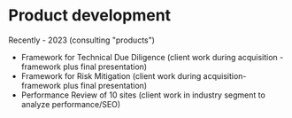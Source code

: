 # Product development

Recently - 2023 (consulting "products")

- Framework for Technical Due Diligence (client work during acquisition - framework plus final presentation)
- Framework for Risk Mitigation (client work during acquisition- framework plus final presentation)
- Performance Review of 10 sites (client work in industry segment to analyze performance/SEO)

